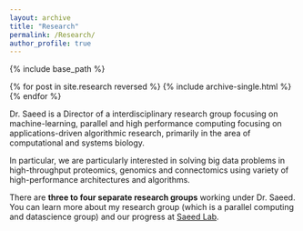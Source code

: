 ```yaml
---
layout: archive
title: "Research"
permalink: /Research/
author_profile: true
---
```


{% include base_path %}

{% for post in site.research reversed %}
  {% include archive-single.html %}
{% endfor %}

Dr. Saeed is a Director of a interdisciplinary research group focusing on machine-learning, parallel and high performance computing focusing on applications-driven algorithmic research, primarily in the area of computational and systems biology. 

In particular, we are particularly interested in solving big data problems in high-throughput proteomics, genomics and connectomics using variety of high-performance architectures and algorithms.

There are **three to four separate research groups** working under Dr. Saeed. You can learn more about my research group (which is a parallel computing and datascience group) and our progress at <a href="https://saeedlab.cis.fiu.edu/" target="_blank">Saeed Lab</a>.


